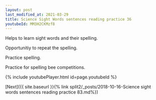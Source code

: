 ```yaml
---
layout: post
last_modified_at: 2021-03-29
title: Science Sight Words sentences reading practice 36
youtubeId: MM3H2CKMzf8
---
```

 
 
Helps to learn sight words and their spelling.

Opportunitiy to repeat the spelling. 

Practice spelling. 
 
Practice for spelling bee competitions. 
 
{% include youtubePlayer.html id=page.youtubeId %}
 
 

[Next]({{ site.baseurl }}{% link  split2/_posts/2018-10-16-Science sight words sentences reading practice 83.md%})
 
